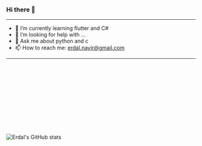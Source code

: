 ### Hi there 👋

<hr />

- 🌱 I’m currently learning flutter and C#
- 🤔 I’m looking for help with ...
- 💬 Ask me about python and c
- 📫 How to reach me: erdal.nayir@gmail.com

<hr />
<p style="margin-bottom:200px"> </p>

![Erdal's GitHub stats](https://github-readme-stats.vercel.app/api?username=ErdalNayir&show_icons=true&theme=radical)
